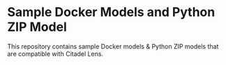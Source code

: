 # Sample Docker Models and Python ZIP Model

This repository contains sample Docker models & Python ZIP models that are compatible with Citadel Lens.
